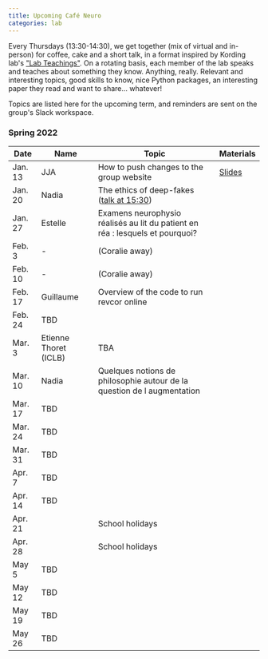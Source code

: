 ```yaml
---
title: Upcoming Café Neuro
categories: lab
---
```


Every Thursdays (13:30-14:30), we get together (mix of virtual and in-person) for coffee, cake and a short talk, in a format inspired by Kording lab's ["Lab Teachings"](http://kordinglab.com/2021/01/01/upcoming-lab-teaching.html). On a rotating basis, each member of the lab speaks and teaches about something they know. Anything, really. Relevant and interesting topics, good skills to know, nice Python packages, an interesting paper they read and want to share... whatever! 

Topics are listed here for the upcoming term, and reminders are sent on the group's Slack workspace. 

### Spring 2022

| Date | Name | Topic | Materials |
|------|------|-------| -------- |
| Jan. 13 | JJA | How to push changes to the group website | [Slides]({{site.baseurl}}/documents/cafe_neuro/2022_01_13_Github.pdf) |
| Jan. 20 | Nadia | The ethics of deep-fakes ([talk at 15:30](https://events.femto-st.fr/Conference_Infodemie/fr/programme)) |
| Jan. 27 | Estelle | Examens neurophysio réalisés au lit du patient en réa : lesquels et pourquoi? |  |
| Feb. 3 | - | (Coralie away) |
| Feb. 10 | - | (Coralie away) |
| Feb. 17 | Guillaume | Overview of the code to run revcor online |
| Feb. 24 | TBD |  |
| Mar. 3 | Etienne Thoret (ICLB) | TBA  |   
| Mar. 10 | Nadia | Quelques notions de philosophie autour de la question de l augmentation |  |
| Mar. 17 | TBD |  |  |
| Mar. 24 | TBD |  |  | 
| Mar. 31 | TBD |  |  | 
| Apr. 7 | TBD |  |  |
| Apr. 14 | TBD |  |  |
| Apr. 21 |  | School holidays |  | 
| Apr. 28 |  | School holidays |  | 
| May 5 | TBD |  |  | 
| May 12 | TBD |  |  |
| May 19 | TBD |  |  |
| May 26 | TBD |  |  |

